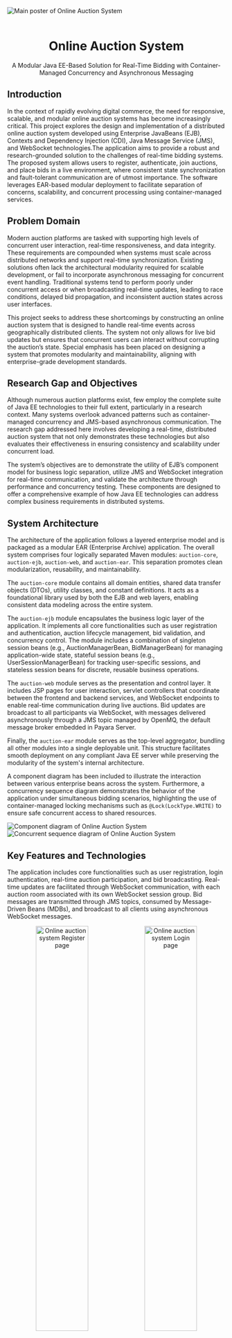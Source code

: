 <div align="left">
  <img src="assets/main_poster.webp" alt="Main poster of Online Auction System"/>
</div>
<br/>

<h1 align="center">Online Auction System</h1>
<p align="center">
A Modular Java EE-Based Solution for Real-Time Bidding with Container-Managed Concurrency and Asynchronous Messaging</p>

## Introduction

In the context of rapidly evolving digital commerce, the need for responsive, scalable, and modular online auction systems has become increasingly critical. This project explores the design and implementation of a distributed online auction system developed using Enterprise JavaBeans (EJB), Contexts and Dependency Injection (CDI), Java Message Service (JMS), and WebSocket technologies.The application aims to provide a robust and research-grounded solution to the challenges of real-time bidding systems. The proposed system allows users to register, authenticate, join auctions, and place bids in a live environment, where consistent state synchronization and fault-tolerant communication are of utmost importance. The software leverages EAR-based modular deployment to facilitate separation of concerns, scalability, and concurrent processing using container-managed services.

## Problem Domain

Modern auction platforms are tasked with supporting high levels of concurrent user interaction, real-time responsiveness, and data integrity. These requirements are compounded when systems must scale across distributed networks and support real-time synchronization. Existing solutions often lack the architectural modularity required for scalable development, or fail to incorporate asynchronous messaging for concurrent event handling. Traditional systems tend to perform poorly under concurrent access or when broadcasting real-time updates, leading to race conditions, delayed bid propagation, and inconsistent auction states across user interfaces.

This project seeks to address these shortcomings by constructing an online auction system that is designed to handle real-time events across geographically distributed clients. The system not only allows for live bid updates but ensures that concurrent users can interact without corrupting the auction’s state. Special emphasis has been placed on designing a system that promotes modularity and maintainability, aligning with enterprise-grade development standards.

## Research Gap and Objectives

Although numerous auction platforms exist, few employ the complete suite of Java EE technologies to their full extent, particularly in a research context. Many systems overlook advanced patterns such as container-managed concurrency and JMS-based asynchronous communication. The research gap addressed here involves developing a real-time, distributed auction system that not only demonstrates these technologies but also evaluates their effectiveness in ensuring consistency and scalability under concurrent load.

The system’s objectives are to demonstrate the utility of EJB’s component model for business logic separation, utilize JMS and WebSocket integration for real-time communication, and validate the architecture through performance and concurrency testing. These components are designed to offer a comprehensive example of how Java EE technologies can address complex business requirements in distributed systems.

## System Architecture

The architecture of the application follows a layered enterprise model and is packaged as a modular EAR (Enterprise Archive) application. The overall system comprises four logically separated Maven modules: `auction-core`, `auction-ejb`, `auction-web`, and `auction-ear`. This separation promotes clean modularization, reusability, and maintainability.

The `auction-core` module contains all domain entities, shared data transfer objects (DTOs), utility classes, and constant definitions. It acts as a foundational library used by both the EJB and web layers, enabling consistent data modeling across the entire system.

The `auction-ejb` module encapsulates the business logic layer of the application. It implements all core functionalities such as user registration and authentication, auction lifecycle management, bid validation, and concurrency control. The module includes a combination of singleton session beans (e.g., AuctionManagerBean, BidManagerBean) for managing application-wide state, stateful session beans (e.g., UserSessionManagerBean) for tracking user-specific sessions, and stateless session beans for discrete, reusable business operations.

The `auction-web` module serves as the presentation and control layer. It includes JSP pages for user interaction, servlet controllers that coordinate between the frontend and backend services, and WebSocket endpoints to enable real-time communication during live auctions. Bid updates are broadcast to all participants via WebSocket, with messages delivered asynchronously through a JMS topic managed by OpenMQ, the default message broker embedded in Payara Server.

Finally, the `auction-ear` module serves as the top-level aggregator, bundling all other modules into a single deployable unit. This structure facilitates smooth deployment on any compliant Java EE server while preserving the modularity of the system's internal architecture.

A component diagram has been included to illustrate the interaction between various enterprise beans across the system. Furthermore, a concurrency sequence diagram demonstrates the behavior of the application under simultaneous bidding scenarios, highlighting the use of container-managed locking mechanisms such as `@Lock(LockType.WRITE)` to ensure safe concurrent access to shared resources.

<div align="left">
  <img src="assets/oas_component_diagram.webp" alt="Component diagram of Online Auction System"/>
</div>

<div align="left">
  <img src="assets/oas_concurrent_sequence_diagram.webp" alt="Concurrent sequence diagram of Online Auction System"/>
</div>

## Key Features and Technologies

The application includes core functionalities such as user registration, login authentication, real-time auction participation, and bid broadcasting. Real-time updates are facilitated through WebSocket communication, with each auction room associated with its own WebSocket session group. Bid messages are transmitted through JMS topics, consumed by Message-Driven Beans (MDBs), and broadcast to all clients using asynchronous WebSocket messages.

<div align="center">
  <img src="assets/ui/ui1.webp" alt="Online auction system Register page" width="49%"/>
  <img src="assets/ui/ui2.webp" alt="Online auction system Login page" width="49%"/>
  <img src="assets/ui/ui3.webp" alt="Online auction system Home page" width="49%"/>
  <img src="assets/ui/ui4.webp" alt="Online auction system Live Auction Room" width="49%"/>
  <img src="assets/ui/ui5.webp" alt="Demonstration of the concurrent bid placing and syncing each active bidder's room" width="49%"/>
  <img src="assets/ui/ui6.webp" alt="Online auction system Results page" width="49%"/>
</div>

The technology stack includes Java EE (Jakarta EE) with Payara Server 6.26.0, employing EJB for business logic, JMS (via OpenMQ) for messaging, and standard Java Web APIs for the user interface. All application data is stored in-memory to simulate session and application scope handling, intentionally avoiding external databases to highlight container-managed memory management and state retention.

## Performance Testing

To evaluate the system’s ability to handle concurrent access and maintain real-time responsiveness, extensive testing was conducted using Apache JMeter. The tests simulated multiple users logging in and interacting with the auction room simultaneously. One critical scenario involved simulating 10 concurrent user logins and bid placements, testing the system’s ability to maintain consistent state and broadcast bid updates under load. The average bid processing time remained under 250 milliseconds, and WebSocket synchronization across clients was consistently accurate.

JMeter was configured with thread groups representing concurrent users, and POST requests were issued to the login servlet and auction bid endpoints. Additionally, test plans simulated real-time bidding surges to validate the system’s locking mechanisms and state integrity.

Screenshots of the JMeter test configurations and results, as well as observed performance metrics, are provided in the repository.

<div align="center">
  <img src="assets/test/test_result1.webp" alt="Test scenario : Measure login page load timeMeasure login page load time" width="49%"/>
  <img src="assets/test/test_result2.webp" alt="Test scenario : 10 concurrent user login" width="49%"/>
  <img src="assets/test/test_result3.webp" alt="Test scenario : 3 users are connected to the system at the same time." width="49%"/>
  <img src="assets/test/test_result4.webp" alt="Test scenario : 10 users registering at the same time" width="49%"/>
  <img src="assets/test/test_result5.webp" alt="Test scenario : 100 users simultaneously login" width="49%"/>
  <img src="assets/test/test_result6.webp" alt="Test scenario : 3 users join to auction room at the same time" width="49%"/>
  <img src="assets/test/test_result7.webp" alt="Test scenario : Measure the page loading delay" width="49%"/>
</div>

## Installation and Deployment

To install and deploy the system, the project repository should be cloned and opened in a Java EE-compatible integrated development environment (IDE) such as `IntelliJ IDEA` or `Eclipse`. The application is structured as a multi-module Maven project and packaged using an Enterprise Archive (EAR) format for deployment. After building the project with Maven, the generated EAR file can be deployed to Payara Server version 6.26.0, which fully supports EAR deployment and integrated OpenMQ messaging. Deployment can be performed via the Payara admin console or using automated deployment tools provided by the IDE.

Once deployed, the application is accessible through the URL `http://localhost:8080/auction-web`. Users can register, log in, join active auction rooms, and participate in real-time bidding sessions. The application operates entirely in memory without external databases, making it lightweight and suitable for testing.

For performance testing, Apache JMeter was used to simulate concurrent user interactions. Scenarios such as simultaneous logins and real-time bid submissions were tested using predefined user accounts (e.g., test1, test2, ..., test5). These tests helped verify the system’s behavior under load, ensuring consistent session management, proper broadcast synchronization, and overall stability in a concurrent environment.

## Defect Tracking and Fixes

During development, several notable defects were identified and resolved. One significant issue involved the injection of remote interfaces (`@Remote`) into beans, which led to inconsistent state due to serialization. This was resolved by switching to local interfaces (`@Local`), ensuring object references remained within the same JVM.

Another major defect pertained to the incorrect session scoping of the `UserSessionManagerBean`. Initially injected using `@EJB`, the bean was shared across sessions. The issue was resolved by manually creating and storing the stateful session bean within the `HttpSession` scope, thereby preserving per-user isolation.

Additional fixes included correcting WebSocket connection paths, fixing JMS resource lookups for message-driven beans, and synchronizing bid storage and broadcast processes.

## Conclusion

This project presents a robust, research-informed implementation of a distributed online auction platform using modern Java EE technologies. The system demonstrates effective use of modular architecture, container-managed concurrency, and asynchronous communication. The testing and validation processes confirm its scalability and reliability in concurrent user environments. This application serves as a strong academic reference for students and researchers interested in enterprise Java development, real-time systems, and distributed architecture design.

## License

This project is licensed under the MIT License. See the [LICENSE](LICENSE) file for more details.
